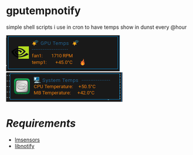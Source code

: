 # gputempnotify
simple shell scripts i use in cron to have temps show in dunst every @hour

![screenshot](/screenshot.png)
![screenshot](/screenshot2.png)

*Requirements*
==============================  
* [lmsensors](https://github.com/lm-sensors/lm-sensors)
* [libnotify](https://github.com/GNOME/libnotify)
